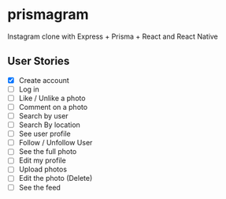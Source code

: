 # prismagram
Instagram clone with Express + Prisma + React and React Native

## User Stories

- [X] Create account
- [ ] Log in
- [ ] Like / Unlike a photo
- [ ] Comment on a photo
- [ ] Search by user
- [ ] Search By location
- [ ] See user profile
- [ ] Follow / Unfollow User
- [ ] See the full photo
- [ ] Edit my profile
- [ ] Upload photos
- [ ] Edit the photo (Delete)
- [ ] See the feed

